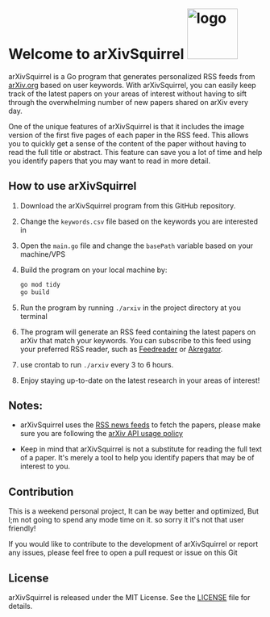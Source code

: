 # Welcome to arXivSquirrel <img src="https://arxiv.ai-hue.ir/resources/arXivSquirrel.png" alt="logo" width="100"/>

arXivSquirrel is a Go program that generates personalized RSS feeds from [arXiv.org](https://arxiv.org/) based on user keywords. With arXivSquirrel, you can easily keep track of the latest papers on your areas of interest without having to sift through the overwhelming number of new papers shared on arXiv every day.

One of the unique features of arXivSquirrel is that it includes the image version of the first five pages of each paper in the RSS feed. This allows you to quickly get a sense of the content of the paper without having to read the full title or abstract. This feature can save you a lot of time and help you identify papers that you may want to read in more detail.


## How to use arXivSquirrel

1. Download the arXivSquirrel program from this GitHub repository.

2. Change the `keywords.csv` file based on the keywords you are interested in

3. Open the `main.go` file and change the `basePath` variable based on your machine/VPS

4. Build the program on your local machine by:
    ```bash
    go mod tidy
    go build
    ```
5. Run the program by running `./arxiv` in the project directory at you terminal

6. The program will generate an RSS feed containing the latest papers on arXiv that match your keywords. You can subscribe to this feed using your preferred RSS reader, such as [Feedreader](https://feedreader.com) or [Akregator](https://apps.kde.org/akregator/).

7. use crontab to run `./arxiv` every 3 to 6 hours.
8. Enjoy staying up-to-date on the latest research in your areas of interest!

## Notes:


- arXivSquirrel uses the [RSS news feeds](https://arxiv.org/help/rss) to fetch the papers, please make sure you are following the [arXiv API usage policy](https://arxiv.org/help/api/user-manual)

- Keep in mind that arXivSquirrel is not a substitute for reading the full text of a paper. It's merely a tool to help you identify papers that may be of interest to you.

## Contribution

This is a weekend personal project, It can be way better and optimized, But I;m not going to spend any mode time on it. so sorry it it's not that user friendly!

If you would like to contribute to the development of arXivSquirrel or report any issues, please feel free to open a pull request or issue on this Git

## License

arXivSquirrel is released under the MIT License. See the [LICENSE](https://github.com/mh-salari/arXivSquirrel/blob/master/LICENSE) file for details.

